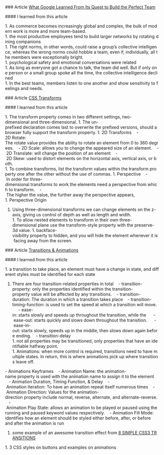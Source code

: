 ### Article [What Google Learned From Its Quest to Build the Perfect Team](https://www.nytimes.com/2016/02/28/magazine/what-google-learned-from-its-quest-to-build-the-perfect-team.html)

#### I learned from this article

1. As commerce becomes increasingly global and complex, the bulk of modern work is more and more team-based.
1. the most productive employees tend to build larger networks by rotating dining companions
1. The right norms, in other words, could raise a group’s collective intelligence, whereas the wrong norms could hobble a team, even if, individually, all the members were exceptionally bright.
1. psychological safety and emotional conversations were related
1. As long as everyone got a chance to talk, the team did well. But if only one person or a small group spoke all the time, the collective intelligence declined
1. In the best teams, members listen to one another and show sensitivity to feelings and needs.

### Article [CSS Transforms](https://learn.shayhowe.com/advanced-html-css/css-transforms/)

#### I learned from this article

1. The transform property comes in two different settings, two-dimensional and three-dimensional.
1. The un-prefixed declaration comes last to overwrite the prefixed versions, should a browser fully support the transform property.
1. 2D Transforms
   - 2D Rotate: The rotate value provides the ability to rotate an element from 0 to 360 degrees.
   - 2D Scale: allows you to change the appeared size of an element.
   - 2D Translate: will change the position of an element
   - 2D Skew: used to distort elements on the horizontal axis, vertical axis, or both.
1. To combine transforms, list the transform values within the transform property one after the other without the use of commas.
1. Perspective
   - In order for three-dimensional transforms to work the elements need a perspective from which to transform.
   - The higher the value, the further away the perspective appears,
1. Perspective Origin

1. Using three-dimensional transforms we can change elements on the z-axis, giving us control of depth as well as length and width.
   1. To allow nested elements to transform in their own three-dimensional plane use the transform-style property with the preserve-3d value.
   1. backface-visibility property to hidden, and you will hide the element whenever it is facing away from the screen.

### Article [Transitions & Animations](https://learn.shayhowe.com/advanced-html-css/transitions-animations/)

#### I learned from this article

1. a transition to take place, an element must have a change in state, and different styles must be identified for each state

1. There are four transition-related properties in total
      - transition-property: only the properties identified within the transition-property value will be affected by any transitions.
      - transition-duration: The duration in which a transition takes place
      - transition-timing-function: is used to set the speed at which a transition will move.
        - ease-in: starts slowly and speeds up throughout the transition, while the
        - ease-out: starts quickly and slows down throughout the transition.
        - ease-in-out: starts slowly, speeds up in the middle, then slows down again before ending.
      - transition-delay
   1. not all properties may be transitioned, only properties that have an identifiable halfway point.
   1. Animations: when more control is required, transitions need to have multiple states. In return, this is where animations pick up where transitions leave off.

- Animations Keyframes
   - Animation Name: the animation-name property is used with the animation name to assign it to the element
   - Animation Duration, Timing Function, & Delay
   - Animation Iteration: To have an animation repeat itself numerous times
   - Animation Direction: Values for the animation-direction property include normal, reverse, alternate, and alternate-reverse.
   - Animation Play State: allows an animation to be played or paused using the running and paused keyword values respectively.
   - Animation Fill Mode: identifies how an element should be styled either before, after, or before and after the animation is run

1. some example of an awesome transition effect from [8 SIMPLE CSS3 TRANSITIONS](https://www.webdesignerdepot.com/2014/05/8-simple-css3-transitions-that-will-wow-your-users)

1. 3 CSS styles on buttons and examples on animations
